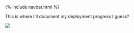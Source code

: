 {% include navbar.html %}


This is where I'll document my deployment progress I guess? 

<img src="https://cs-p-hq.slack.com/files/U02CG1MU400/F03HK35GZ8E/image.png">

